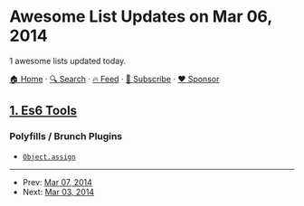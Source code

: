 # Awesome List Updates on Mar 06, 2014

1 awesome lists updated today.

[🏠 Home](/README.md) · [🔍 Search](https://www.trackawesomelist.com/search/) · [🔥 Feed](https://www.trackawesomelist.com/rss.xml) · [📮 Subscribe](https://trackawesomelist.us17.list-manage.com/subscribe?u=d2f0117aa829c83a63ec63c2f&id=36a103854c) · [❤️  Sponsor](https://github.com/sponsors/theowenyoung)



## [1. Es6 Tools](/content/addyosmani/es6-tools/README.md)

### Polyfills / Brunch Plugins

*   [`Object.assign`](https://github.com/sindresorhus/object-assign)

---

- Prev: [Mar 07, 2014](/content/2014/03/07/README.md)
- Next: [Mar 03, 2014](/content/2014/03/03/README.md)